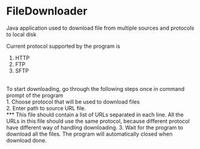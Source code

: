 # FileDownloader
Java application used to download file from multiple sources and protocols to local disk

Current protocol supported by the program is
1. HTTP
2. FTP
3. SFTP
<br>
To start downloading, go through the following steps once in command prompt of the program
<br>
1. Choose protocol that will be used to download files
<br>
2. Enter path to source URL file.
<br>
*** This file should contain a list of URLs separated in each line.
All the URLs in this file should use the same protocol, because different protocol have different way of handling downloading.
3. Wait for the program to download all the files. The program will automatically closed when download done.
